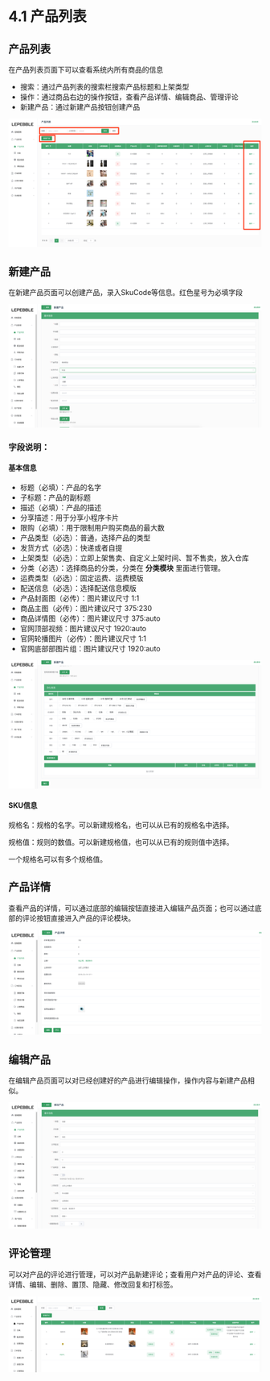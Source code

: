 # 4.1 产品列表

## 产品列表

在产品列表页面下可以查看系统内所有商品的信息

* 搜索：通过产品列表的搜索栏搜索产品标题和上架类型
* 操作：通过商品右边的操作按钮，查看产品详情、编辑商品、管理评论
* 新建产品：通过新建产品按钮创建产品

![&#x4EA7;&#x54C1;&#x7BA1;&#x7406; - &#x4EA7;&#x54C1;&#x5217;&#x8868;](../.gitbook/assets/pasted_image_2019_8_20__8_41_pm.png)

## 新建产品

在新建产品页面可以创建产品，录入SkuCode等信息。红色星号为必填字段

![&#x65B0;&#x5EFA;&#x4EA7;&#x54C1;](../.gitbook/assets/screenshot_2019_8_22__12_27_pm.png)

### 字段说明：

#### 基本信息

* 标题（必填）：产品的名字
* 子标题：产品的副标题
* 描述（必填）：产品的描述
* 分享描述：用于分享小程序卡片
* 限购（必填）：用于限制用户购买商品的最大数
* 产品类型（必选）：普通，选择产品的类型
* 发货方式（必选）：快递或者自提
* 上架类型（必选）：立即上架售卖、自定义上架时间、暂不售卖，放入仓库
* 分类（必选）：选择商品的分类，分类在 **分类模块** 里面进行管理。
* 运费类型（必选）：固定运费、运费模版
* 配送信息（必选）：选择配送信息模版
* 产品封面图（必传）：图片建议尺寸 1:1
* 商品主图（必传）：图片建议尺寸 375:230
* 商品详情图（必传）：图片建议尺寸 375:auto
* 官网顶部视频：图片建议尺寸 1920:auto
* 官网轮播图片（必传）：图片建议尺寸 1:1
* 官网底部部图片组：图片建议尺寸 1920:auto

![&#x65B0;&#x5EFA;&#x4EA7;&#x54C1; - SUK&#x4FE1;&#x606F;](../.gitbook/assets/screenshot_2019_8_20__8_33_pm.png)

#### SKU信息

规格名：规格的名字。可以新建规格名，也可以从已有的规格名中选择。

规格值：规则的数值。可以新建规格值，也可以从已有的规则值中选择。

一个规格名可以有多个规格值。

## 产品详情

查看产品的详情，可以通过底部的编辑按钮直接进入编辑产品页面；也可以通过底部的评论按钮直接进入产品的评论模块。

![&#x4EA7;&#x54C1;&#x8BE6;&#x60C5;](../.gitbook/assets/window%20%283%29.png)

## 编辑产品

在编辑产品页面可以对已经创建好的产品进行编辑操作，操作内容与新建产品相似。

![&#x7F16;&#x8F91;&#x4EA7;&#x54C1;](../.gitbook/assets/screenshot_2019_8_20__9_04_pm.png)

## 评论管理

可以对产品的评论进行管理，可以对产品新建评论；查看用户对产品的评论、查看详情、编辑、删除、置顶、隐藏、修改回复和打标签。

![&#x8BC4;&#x8BBA;&#x7BA1;&#x7406;](../.gitbook/assets/screenshot_2019_8_20__9_09_pm.png)







